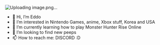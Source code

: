![Uploading image.png…]()

- 👋 Hi, I’m Eddo
- 👀 I’m interested in Nintendo Games, anime, Xbox stuff, Korea and USA
- 🌱 I’m currently learning how to play Monster Hunter Rise Online
- 💞️ I’m looking to find new peeps
- 📫 How to reach me: DISCORD :D 
<!---
'Tis is a ✨ special ✨ repository because its `README.md` (this file) appears on your GitHub profile.
You can click the Preview link to take a look at your changes.
--->
